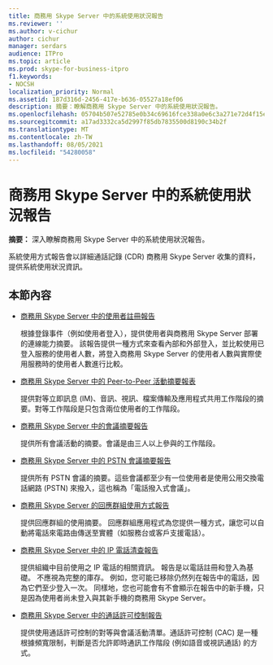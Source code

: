 ```yaml
---
title: 商務用 Skype Server 中的系統使用狀況報告
ms.reviewer: ''
ms.author: v-cichur
author: cichur
manager: serdars
audience: ITPro
ms.topic: article
ms.prod: skype-for-business-itpro
f1.keywords:
- NOCSH
localization_priority: Normal
ms.assetid: 187d316d-2456-417e-b636-05527a18ef06
description: 摘要：瞭解商務用 Skype Server 中的系統使用狀況報告。
ms.openlocfilehash: 05704b507e52785e0b34c69616fce338a0e6c3a271e72d4f15eb5a126771bb11
ms.sourcegitcommit: a17ad3332ca5d2997f85db7835500d8190c34b2f
ms.translationtype: MT
ms.contentlocale: zh-TW
ms.lasthandoff: 08/05/2021
ms.locfileid: "54280058"
---
```

# <a name="system-usage-reports-in-skype-for-business-server"></a>商務用 Skype Server 中的系統使用狀況報告
 
**摘要：** 深入瞭解商務用 Skype Server 中的系統使用狀況報告。
  
系統使用方式報告會以詳細通話記錄 (CDR) 商務用 Skype Server 收集的資料，提供系統使用狀況資訊。
  
## <a name="in-this-section"></a>本節內容

- [商務用 Skype Server 中的使用者註冊報告](user-registration-report.md)
    
    根據登錄事件（例如使用者登入），提供使用者與商務用 Skype Server 部署的連線能力摘要。 該報告提供一種方式來查看內部和外部登入，並比較使用已登入服務的使用者人數，將登入商務用 Skype Server 的使用者人數與實際使用服務時的使用者人數進行比較。
    
- [商務用 Skype Server 中的 Peer-to-Peer 活動摘要報表](peer-to-peer-activity-summary-report.md)
    
    提供對等立即訊息 (IM)、音訊、視訊、檔案傳輸及應用程式共用工作階段的摘要。對等工作階段是只包含兩位使用者的工作階段。
    
- [商務用 Skype Server 中的會議摘要報告](conference-summary-report.md)
    
    提供所有會議活動的摘要。會議是由三人以上參與的工作階段。
    
- [商務用 Skype Server 中的 PSTN 會議摘要報告](pstn-conference-summary-report.md)
    
    提供所有 PSTN 會議的摘要。這些會議都至少有一位使用者是使用公用交換電話網路 (PSTN) 來撥入，這也稱為「電話撥入式會議」。
    
- [商務用 Skype Server 的回應群組使用方式報告](response-group-usage-report.md)
    
    提供回應群組的使用摘要。 回應群組應用程式為您提供一種方式，讓您可以自動將電話來電路由傳送至實體（如服務台或客戶支援電話）。
    
- [商務用 Skype Server 中的 IP 電話清查報告](ip-phone-inventory-report.md)
    
    提供組織中目前使用之 IP 電話的相關資訊。 報告是以電話註冊和登入為基礎。 不應視為完整的庫存。 例如，您可能已移除仍然列在報告中的電話，因為它們至少登入一次。 同樣地，您也可能會有不會顯示在報告中的新手機，只是因為使用者尚未登入與其新手機的商務用 Skype Server。
    
- [商務用 Skype Server 中的通話許可控制報告](call-admission-control-report.md)
    
    提供使用通話許可控制的對等與會議活動清單。通話許可控制 (CAC) 是一種根據頻寬限制，判斷是否允許即時通訊工作階段 (例如語音或視訊通話) 的方式。
    

